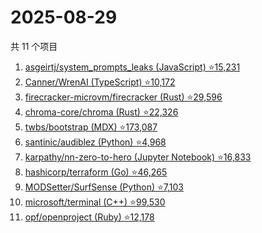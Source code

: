 # 2025-08-29

共 11 个项目

<!-- BEGIN GITHUB -->
<!-- 最后更新时间 2025-08-29 18:09:35 +0800 -->
1. [asgeirtj/system_prompts_leaks (JavaScript) ⭐15,231](https://github.com/asgeirtj/system_prompts_leaks)
1. [Canner/WrenAI (TypeScript) ⭐10,172](https://github.com/Canner/WrenAI)
1. [firecracker-microvm/firecracker (Rust) ⭐29,596](https://github.com/firecracker-microvm/firecracker)
1. [chroma-core/chroma (Rust) ⭐22,326](https://github.com/chroma-core/chroma)
1. [twbs/bootstrap (MDX) ⭐173,087](https://github.com/twbs/bootstrap)
1. [santinic/audiblez (Python) ⭐4,968](https://github.com/santinic/audiblez)
1. [karpathy/nn-zero-to-hero (Jupyter Notebook) ⭐16,833](https://github.com/karpathy/nn-zero-to-hero)
1. [hashicorp/terraform (Go) ⭐46,265](https://github.com/hashicorp/terraform)
1. [MODSetter/SurfSense (Python) ⭐7,103](https://github.com/MODSetter/SurfSense)
1. [microsoft/terminal (C++) ⭐99,530](https://github.com/microsoft/terminal)
1. [opf/openproject (Ruby) ⭐12,178](https://github.com/opf/openproject)
<!-- END GITHUB -->